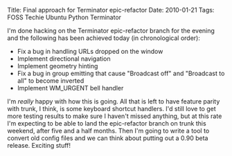 Title: Final approach for Terminator epic-refactor
Date: 2010-01-21
Tags: FOSS Techie Ubuntu Python Terminator

I'm done hacking on the Terminator epic-refactor branch for the evening and the following has been achieved today (in chronological order):

-   Fix a bug in handling URLs dropped on the window
-   Implement directional navigation
-   Implement geometry hinting
-   Fix a bug in group emitting that cause "Broadcast off" and "Broadcast to all" to become inverted
-   Implement WM\_URGENT bell handler

I'm *really* happy with how this is going. All that is left to have feature parity with trunk, I think, is some keyboard shortcut handlers.
I'd still love to get more testing results to make sure I haven't missed anything, but at this rate I'm expecting to be able to land the epic-refactor branch on trunk this weekend, after five and a half months.
Then I'm going to write a tool to convert old config files and we can think about putting out a 0.90 beta release. Exciting stuff!

